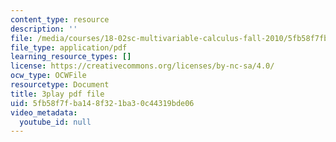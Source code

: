 ```yaml
---
content_type: resource
description: ''
file: /media/courses/18-02sc-multivariable-calculus-fall-2010/5fb58f7fba148f321ba30c44319bde06_6T13yRjtd-o.pdf
file_type: application/pdf
learning_resource_types: []
license: https://creativecommons.org/licenses/by-nc-sa/4.0/
ocw_type: OCWFile
resourcetype: Document
title: 3play pdf file
uid: 5fb58f7f-ba14-8f32-1ba3-0c44319bde06
video_metadata:
  youtube_id: null
---
```

